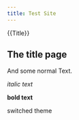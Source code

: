 ```yaml
---
title: Test Site
---
```

{{Title}}

## The title page


And some normal Text.

*italic text*

**bold text**

switched theme